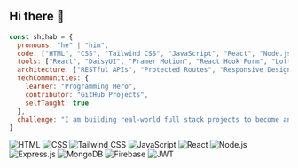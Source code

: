## Hi there 👋

```javascript
const shihab = {
  pronouns: "he" | "him",
  code: ["HTML", "CSS", "Tailwind CSS", "JavaScript", "React", "Node.js", "Express.js", "MongoDB", "JWT", "Firebase"],
  tools: ["React", "DaisyUI", "Framer Motion", "React Hook Form", "Lottie React", "React Simple Typewriter", "React Awesome Reveal", "Axios", "Git", "GitHub", "Postman", "Vercel", "Netlify", "Railway"],
  architecture: ["RESTful APIs", "Protected Routes", "Responsive Design", "Component-based Architecture"],
  techCommunities: {
    learner: "Programming Hero",
    contributor: "GitHub Projects",
    selfTaught: true
  },
  challenge: "I am building real-world full stack projects to become an independent web developer and avoid job dependency"
}

```
![HTML](https://img.shields.io/badge/HTML5-E34F26?style=flat-square&logo=html5&logoColor=white)
![CSS](https://img.shields.io/badge/CSS3-1572B6?style=for-the-badge&logo=css3&logoColor=white)
![Tailwind CSS](https://img.shields.io/badge/Tailwind-06B6D4?style=for-the-badge&logo=tailwindcss&logoColor=white)
![JavaScript](https://img.shields.io/badge/JavaScript-F7DF1E?style=for-the-badge&logo=javascript&logoColor=black)
![React](https://img.shields.io/badge/React-20232A?style=for-the-badge&logo=react&logoColor=61DAFB)
![Node.js](https://img.shields.io/badge/Node.js-339933?style=for-the-badge&logo=nodedotjs&logoColor=white)
![Express.js](https://img.shields.io/badge/Express.js-000000?style=for-the-badge&logo=express&logoColor=white)
![MongoDB](https://img.shields.io/badge/MongoDB-4EA94B?style=for-the-badge&logo=mongodb&logoColor=white)
![Firebase](https://img.shields.io/badge/Firebase-FFCA28?style=for-the-badge&logo=firebase&logoColor=black)
![JWT](https://img.shields.io/badge/JWT-000000?style=for-the-badge&logo=jsonwebtokens&logoColor=white)


<!--
**shehab99d/shehab99d** is a ✨ _special_ ✨ repository because its `README.md` (this file) appears on your GitHub profile.

Here are some ideas to get you started:

- 🔭 I’m currently working on ...
- 🌱 I’m currently learning ...
- 👯 I’m looking to collaborate on ...
- 🤔 I’m looking for help with ...
- 💬 Ask me about ...
- 📫 How to reach me: ...
- 😄 Pronouns: ...
- ⚡ Fun fact: ...
-->
